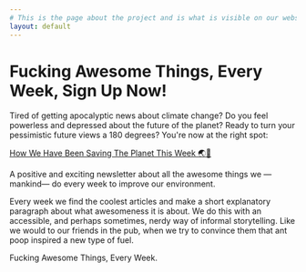 ```yaml
---
# This is the page about the project and is what is visible on our website at http://howwehavebeensavingtheplanetthisweek.com
layout: default
---
```


# Fucking Awesome Things, Every Week, Sign Up Now!

Tired of getting apocalyptic news about climate change? Do you feel powerless and depressed about the future of the planet? Ready to turn your pessimistic future views a 180 degrees? You're now at the right spot:

[How We Have Been Saving The Planet This Week 🌏👊](http://www.howwehavebeensavingtheplanetthisweek.com/)

A positive and exciting newsletter about all the awesome things we —mankind— do every week to improve our environment.

Every week we find the coolest articles and make a short explanatory paragraph about what awesomeness it is about. We do this with an accessible, and perhaps sometimes, nerdy way of informal storytelling. Like we would to our friends in the pub, when we try to convince them that ant poop inspired a new type of fuel.

Fucking Awesome Things, Every Week.
